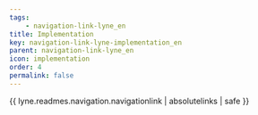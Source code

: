 ```yaml
---
tags: 
    - navigation-link-lyne_en
title: Implementation
key: navigation-link-lyne-implementation_en
parent: navigation-link-lyne_en
icon: implementation
order: 4
permalink: false  
---
```

{{ lyne.readmes.navigation.navigationlink | absolutelinks | safe }}


